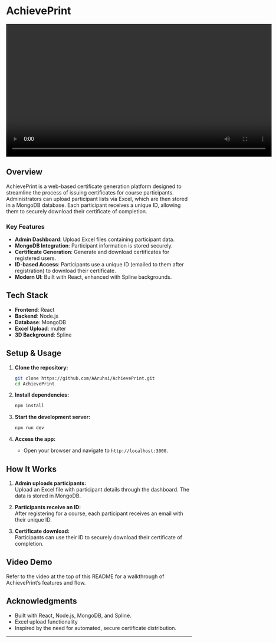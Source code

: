 # AchievePrint

<!-- VIDEO PLACEHOLDER -->
<p align="center">
  <!-- Replace the src below with your actual video file or a YouTube embed link -->
  <video width="720" controls>
    <source src="YOUR_VIDEO_LINK_HERE.mp4" type="video/mp4">
    Your browser does not support the video tag.
  </video>
</p>

## Overview

AchievePrint is a web-based certificate generation platform designed to streamline the process of issuing certificates for course participants. Administrators can upload participant lists via Excel, which are then stored in a MongoDB database. Each participant receives a unique ID, allowing them to securely download their certificate of completion.

### Key Features

- **Admin Dashboard**: Upload Excel files containing participant data.
- **MongoDB Integration**: Participant information is stored securely.
- **Certificate Generation**: Generate and download certificates for registered users.
- **ID-based Access**: Participants use a unique ID (emailed to them after registration) to download their certificate.
- **Modern UI**: Built with React, enhanced with Spline backgrounds.

## Tech Stack

- **Frontend**: React
- **Backend**: Node.js
- **Database**: MongoDB
- **Excel Upload**: multer
- **3D Background**: Spline

## Setup & Usage

1. **Clone the repository:**
   ```bash
   git clone https://github.com/AAruhsi/AchievePrint.git
   cd AchievePrint
   ```

2. **Install dependencies:**
   ```bash
   npm install
   ```

3. **Start the development server:**
   ```bash
   npm run dev
   ```

4. **Access the app:**
   - Open your browser and navigate to `http://localhost:3000`.

## How It Works

1. **Admin uploads participants:**  
   Upload an Excel file with participant details through the dashboard. The data is stored in MongoDB.

2. **Participants receive an ID:**  
   After registering for a course, each participant receives an email with their unique ID.

3. **Certificate download:**  
   Participants can use their ID to securely download their certificate of completion.

## Video Demo

Refer to the video at the top of this README for a walkthrough of AchievePrint’s features and flow.

## Acknowledgments

- Built with React, Node.js, MongoDB, and Spline.
- Excel upload functionality
- Inspired by the need for automated, secure certificate distribution.

---

